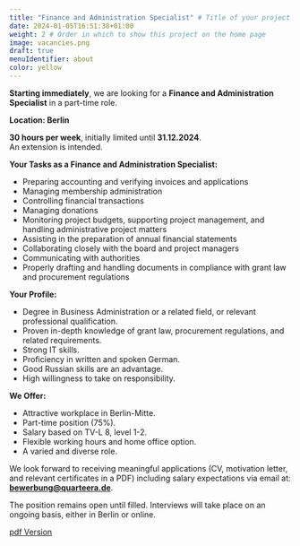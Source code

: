 ```yaml
---
title: "Finance and Administration Specialist" # Title of your project
date: 2024-01-05T16:51:38+01:00
weight: 2 # Order in which to show this project on the home page
image: vacancies.png
draft: true
menuIdentifier: about
color: yellow
---
```

**Starting immediately**, we are looking for a **Finance and Administration Specialist** in a part-time role.

**Location: Berlin**

**30 hours per week**, initially limited until **31.12.2024**.  
An extension is intended.

**Your Tasks as a Finance and Administration Specialist:**

- Preparing accounting and verifying invoices and applications
- Managing membership administration
- Controlling financial transactions
- Managing donations
- Monitoring project budgets, supporting project management, and handling administrative project matters
- Assisting in the preparation of annual financial statements
- Collaborating closely with the board and project managers
- Communicating with authorities
- Properly drafting and handling documents in compliance with grant law and procurement regulations

**Your Profile:**

- Degree in Business Administration or a related field, or relevant professional qualification.
- Proven in-depth knowledge of grant law, procurement regulations, and related requirements.
- Strong IT skills.
- Proficiency in written and spoken German.
- Good Russian skills are an advantage.
- High willingness to take on responsibility.

**We Offer:**

- Attractive workplace in Berlin-Mitte.
- Part-time position (75%).
- Salary based on TV-L 8, level 1-2.
- Flexible working hours and home office option.
- A varied and diverse role.

We look forward to receiving meaningful applications (CV, motivation letter, and relevant certificates in a PDF) including salary expectations via email at: **bewerbung@quarteera.de**.

The position remains open until filled. Interviews will take place on an ongoing basis, either in Berlin or online.

[pdf Version](https://quarteera.de/files/stelle/Fachkraft_Verwaltung_Finanzen.pdf)
